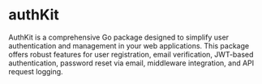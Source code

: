 # authKit
AuthKit is a comprehensive Go package designed to simplify user authentication and management in your web applications. This package offers robust features for user registration, email verification, JWT-based authentication, password reset via email, middleware integration, and API request logging.
